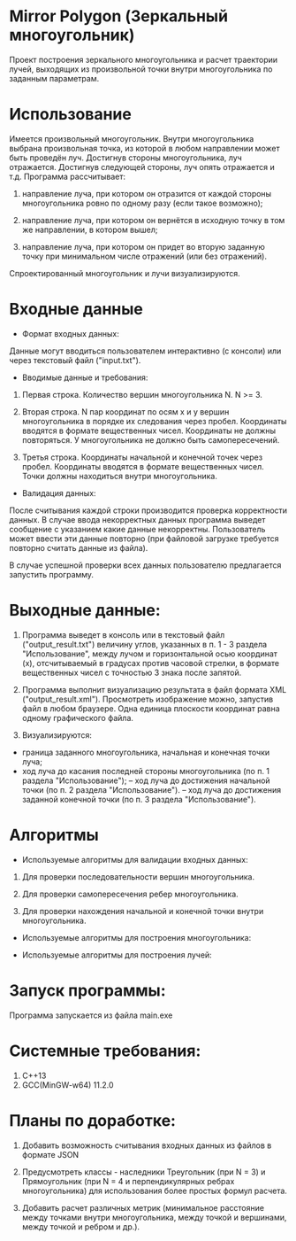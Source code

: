 # Mirror Polygon (Зеркальный многоугольник)

Проект построения зеркального многоугольника и расчет траектории лучей, выходящих из произвольной точки внутри многоугольника по заданным параметрам.

# Использование

Имеется произвольный многоугольник. Внутри многоугольника выбрана произвольная точка, из которой в любом направлении может быть проведён луч. Достигнув стороны многоугольника, луч отражается. Достигнув следующей стороны, луч опять отражается и т.д.
Программа рассчитывает:

1. направление луча, при котором он отразится от каждой стороны многоугольника ровно по одному разу (если такое возможно);

2. направление луча, при котором он вернётся в исходную точку в том же направлении, в котором вышел;

3. направление луча, при котором он придет во вторую заданную точку при минимальном числе отражений (или без отражений).

Спроектированный многоугольник и лучи визуализируются.

# Входные данные

- Формат входных данных:

Данные могут вводиться пользователем интерактивно (с консоли) или через текстовый файл ("input.txt").

- Вводимые данные и требования:

1. Первая строка. Количество вершин многоугольника N. N >= 3.

2. Вторая строка. N пар координат по осям x и y вершин многоугольника в порядке их следования через пробел. Координаты вводятся в формате вещественных чисел. Координаты не должны повторяться. У многоугольника не должно быть самопересечений.

3. Третья строка. Координаты начальной и конечной точек  через пробел. Координаты вводятся в формате вещественных чисел. Точки должны находиться внутри многоугольника.

- Валидация данных:

После считывания каждой строки производится проверка корректности данных. В случае ввода некорректных данных программа выведет сообщение с указанием какие данные некорректны. Пользователь может ввести эти данные повторно (при файловой загрузке требуется повторно считать данные из файла).

В случае успешной проверки всех данных пользователю предлагается запустить программу.

# Выходные данные:

1. Программа выведет в консоль или в текстовый файл ("output_result.txt") величину углов, указанных в п. 1 - 3 раздела "Использование", между лучом и горизонтальной осью координат (х), отсчитываемый в градусах против часовой стрелки, в формате вещественных чисел с точностью 3 знака после запятой.

2. Программа выполнит визуализацию результата в файл формата XML ("output_result.xml"). Просмотреть изображение можно, запустив файл в любом браузере. Одна единица плоскости координат равна одному графического файла.

3. Визуализируются:

- граница заданного многоугольника, начальная и конечная точки луча;
- ход луча до касания последней стороны многоугольника (по п. 1 раздела "Использование");
– ход луча до достижения начальной точки (по п. 2 раздела "Использование").
– ход луча до достижения заданной конечной точки (по п. 3 раздела "Использование").

# Алгоритмы

- Используемые алгоритмы для валидации входных данных:

1. Для проверки последовательности вершин многоугольника.

2. Для проверки самопересечения ребер многоугольника.

3. Для проверки нахождения начальной и конечной точки внутри многоугольника.

- Используемые алгоритмы для построения многоугольника:

- Используемые алгоритмы для построения лучей:

# Запуск программы:

Программа запускается из файла main.exe

# Системные требования:
1. С++13
2. GCC(MinGW-w64) 11.2.0

# Планы по доработке:
1. Добавить возможность считывания входных данных из файлов в формате JSON

2. Предусмотреть классы - наследники Треугольник (при N = 3) и Прямоугольник (при N = 4 и перпендикулярных ребрах многоугольника) для использования более простых формул расчета.

3. Добавить расчет различных метрик (минимальное расстояние между точками внутри многоугольника, между точкой и вершинами, между точкой и ребром и др.).
